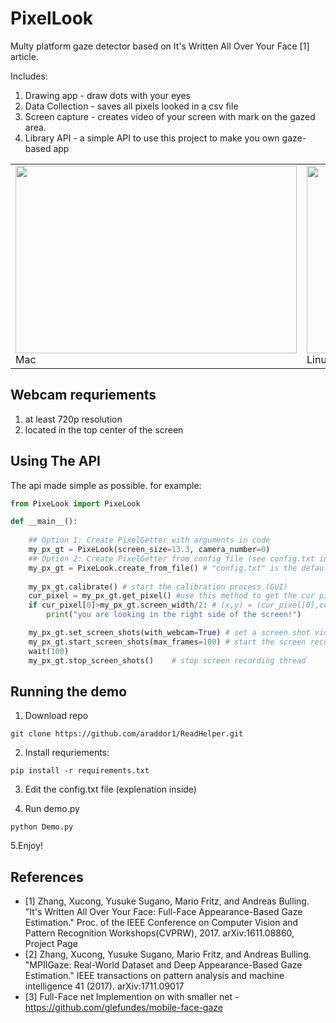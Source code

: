 # PixelLook
Multy platform gaze detector based on It's Written All Over Your Face [1] article.

Includes:
1. Drawing app - draw dots with your eyes
2. Data Collection - saves all pixels looked in a csv file
3. Screen capture - creates video of your screen with mark on the gazed area.
4. Library API - a simple API to use this project to make you own gaze-based app

<table>
  <tr><td>
<img src=".idea/waldo_final.gif"  width="450" height="300">
    Mac
    </td><td>
<img src=".idea/netflixgif.gif"  width="450" height="300">
    Linux
    </td> </tr></table>

## Webcam requriements ##
1. at least 720p resolution
2. located in the top center of the screen

## Using The API ##
The api made simple as possible.
for example:

```python
from PixeLook import PixeLook

def __main__():
    
    ## Option 1: Create PixelGetter with arguments in code
    my_px_gt = PixeLook(screen_size=13.3, camera_number=0)  
    ## Option 2: Create PixelGetter from config file (see config.txt in this repo)
    my_px_gt = PixeLook.create_from_file() # "config.txt" is the default 
    
    my_px_gt.calibrate() # start the calibration process (GUI)
    cur_pixel = my_px_gt.get_pixel() #use this method to get the cur pixel from webcam.
    if cur_pixel[0]>my_px_gt.screen_width/2: # (x,y) = (cur_pixel[0],cur_pixel[1])
        print("you are looking in the right side of the screen!")

    my_px_gt.set_screen_shots(with_webcam=True) # set a screen shot video params
    my_px_gt.start_screen_shots(max_frames=100) # start the screen record session (new thread)
    wait(100)
    my_px_gt.stop_screen_shots()    # stop screen recording thread
```


## Running the demo ##
1. Download repo
```
git clone https://github.com/araddor1/ReadHelper.git
```
2. Install requriements:
```
pip install -r requirements.txt
```
3. Edit the config.txt file (explenation inside)

4. Run demo.py
```
python Demo.py
```
5.Enjoy!

## References ##
* [1] Zhang, Xucong, Yusuke Sugano, Mario Fritz, and Andreas Bulling. "It's Written All Over Your Face: Full-Face Appearance-Based Gaze Estimation." Proc. of the IEEE Conference on Computer Vision and Pattern Recognition Workshops(CVPRW), 2017. arXiv:1611.08860, Project Page
* [2] Zhang, Xucong, Yusuke Sugano, Mario Fritz, and Andreas Bulling. "MPIIGaze: Real-World Dataset and Deep Appearance-Based Gaze Estimation." IEEE transactions on pattern analysis and machine intelligence 41 (2017). arXiv:1711.09017
* [3] Full-Face net Implemention on with smaller net - https://github.com/glefundes/mobile-face-gaze
